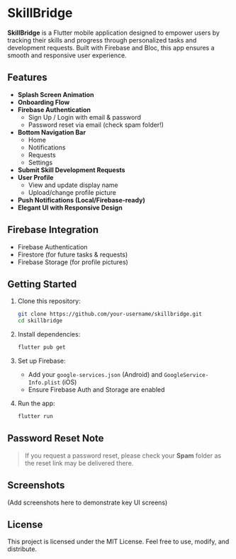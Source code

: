 # SkillBridge

**SkillBridge** is a Flutter mobile application designed to empower users by tracking their skills and progress through personalized tasks and development requests. Built with Firebase and Bloc, this app ensures a smooth and responsive user experience.

## Features

- **Splash Screen Animation**
- **Onboarding Flow**
- **Firebase Authentication**
  - Sign Up / Login with email & password
  - Password reset via email (check spam folder!)
- **Bottom Navigation Bar**
  - Home
  - Notifications
  - Requests
  - Settings
- **Submit Skill Development Requests**
- **User Profile**
  - View and update display name
  - Upload/change profile picture
- **Push Notifications (Local/Firebase-ready)**
- **Elegant UI with Responsive Design**

## Firebase Integration

- Firebase Authentication
- Firestore (for future tasks & requests)
- Firebase Storage (for profile pictures)

## Getting Started

1. Clone this repository:
   ```bash
   git clone https://github.com/your-username/skillbridge.git
   cd skillbridge
   ```

2. Install dependencies:
   ```bash
   flutter pub get
   ```

3. Set up Firebase:
   - Add your `google-services.json` (Android) and `GoogleService-Info.plist` (iOS)
   - Ensure Firebase Auth and Storage are enabled

4. Run the app:
   ```bash
   flutter run
   ```

## Password Reset Note

> If you request a password reset, please check your **Spam** folder as the reset link may be delivered there.

## Screenshots

(Add screenshots here to demonstrate key UI screens)

## License

This project is licensed under the MIT License. Feel free to use, modify, and distribute.